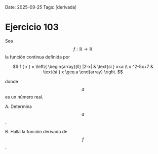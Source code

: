 Date: 2025-09-25
Tags: [derivada]

# Ejercicio 103

 
Sea  $$ f : \mathbb{R} \longrightarrow \mathbb{R}$$   la función continua definida por

$$
 f ( x ) =  \left\{
\begin{array}{ll}
  |2-x| &  \text{si } x<a \\ x ^2-5x+7 &  \text{si } x \geq  a
\end{array}
 \right.
$$
 
donde  $$ a$$   es un número real.

A.    Determina  $$ a$$  .

B.    Halla la función derivada de  $$ f$$  .

